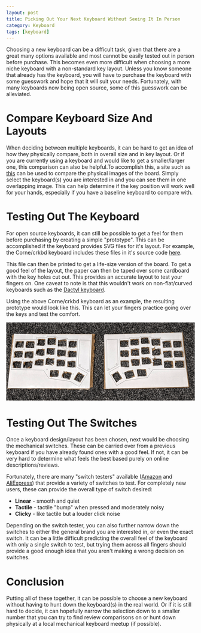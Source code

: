```yaml
---
layout: post
title: Picking Out Your Next Keyboard Without Seeing It In Person
category: Keyboard
tags: [keyboard]
---
```


Choosing a new keyboard can be a difficult task, given that there are a great many options available and most cannot be easily tested out in person before purchase. This becomes even more difficult when choosing a more niche keyboard with a non-standard key layout. Unless you know someone that already has the keyboard, you will have to purchase the keyboard with some guesswork and hope that it will suit your needs.
Fortunately, with many keyboards now being open source, some of this guesswork can be alleviated.

# Compare Keyboard Size And Layouts

When deciding between multiple keyboards, it can be hard to get an idea of how they physically compare, both in overall size and in key layout. Or if you are currently using a keyboard and would like to get a smaller/larger one, this comparison can also be helpful.To accomplish this, a site such as [this](https://jhelvy.shinyapps.io/splitkbcompare/) can be used to compare the physical images of the board. Simply select the keyboard(s) you are interested in and you can see them in one overlapping image. This can help determine if the key position will work well for your hands, especially if you have a baseline keyboard to compare with.

# Testing Out The Keyboard

For open source keyboards, it can still be possible to get a feel for them before purchasing by creating a simple "prototype". This can be accomplished if the keyboard provides SVG files for it's layout. For example, the Corne/crkbd keyboard includes these files in it's source code [here](https://raw.githubusercontent.com/foostan/crkbd/main/plates/alps/top.svg).

This file can then be printed to get a life-size version of the board. To get a good feel of the layout, the paper can then be taped over some cardboard with the key holes cut out. This provides an accurate layout to test your fingers on. One caveat to note is that this wouldn't work on non-flat/curved keyboards such as the [Dactyl keyboard](https://github.com/adereth/dactyl-keyboard).

Using the above Corne/crkbd keyboard as an example, the resulting prototype would look like this. This can let your fingers practice going over the keys and test the comfort.

![corne keyboard prototype](/assets/images/corne-cardboard-prototype.png)

# Testing Out The Switches

Once a keyboard design/layout has been chosen, next would be choosing the mechanical switches. These can be carried over from a previous keyboard if you have already found ones with a good feel. If not, it can be very hard to determine what feels the best based purely on online descriptions/reviews.

Fortunately, there are many "switch testers" available ([Amazon](https://www.amazon.com/Glorious-Switch-Tester-Mechanical-Keyboards-PC/dp/B078FMPZ8R) and [AliExpress](https://www.aliexpress.com/item/3256803007745051.html)) that provide a variety of switches to test. For completely new users, these can provide the overall type of switch desired:

- **Linear** - smooth and quiet
- **Tactile** - tactile "bump" when pressed and moderately noisy
- **Clicky** - like tactile but a louder click noise

Depending on the switch tester, you can also further narrow down the switches to either the general brand you are interested in, or even the exact switch. It can be a little difficult predicting the overall feel of the keyboard with only a single switch to test, but trying them across all fingers should provide a good enough idea that you aren't making a wrong decision on switches.

# Conclusion

Putting all of these together, it can be possible to choose a new keyboard without having to hunt down the keyboard(s) in the real world. Or if it is still hard to decide, it can hopefully narrow the selection down to a smaller number that you can try to find review comparisons on or hunt down physically at a local mechanical keyboard meetup (if possible).

